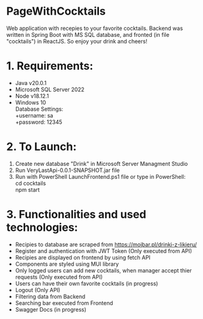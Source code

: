 # PageWithCocktails
Web application with recepies to your favorite cocktails. Backend was written in Spring Boot with MS SQL database, and fronted (in file "cocktails") in ReactJS. So enjoy your drink and cheers!
# 1. Requirements:
+ Java v20.0.1<br />
+ Microsoft SQL Server 2022<br />
+ Node v18.12.1<br />
+ Windows 10 <br />
Database Settings:<br />
+username: sa<br />
+password: 12345<br />
# 2. To Launch:<br />
1. Create new database "Drink" in Microsoft Server Managment Studio<br />
2. Run VeryLastApi-0.0.1-SNAPSHOT.jar file<br />
3. Run with PowerShell LaunchFrontend.ps1 file or type in PowerShell:<br />
cd cocktails<br />
npm start<br />
# 3. Functionalities and used technologies:
+ Recipies to database are scraped from https://mojbar.pl/drinki-z-likieru/
+ Register and authentication with JWT Token (Only executed from API)
+ Recipies are displayed on frontend by using fetch API
+ Components are styled using MUI library
+ Only logged users can add new cocktails, when manager accept thier requests (Only executed from API)
+ Users can have their own favorite cocktails (in progress)
+ Logout (Only API)
+ Filtering data from Backend
+ Searching bar executed from Frontend
+ Swagger Docs (in progress)
